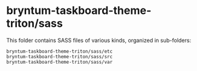 # bryntum-taskboard-theme-triton/sass

This folder contains SASS files of various kinds, organized in sub-folders:

    bryntum-taskboard-theme-triton/sass/etc
    bryntum-taskboard-theme-triton/sass/src
    bryntum-taskboard-theme-triton/sass/var
